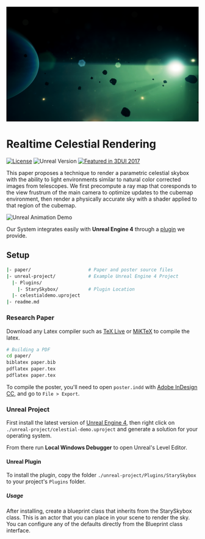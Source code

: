 ![Cover Image][cover-img]

# Realtime Celestial Rendering

[![License][license-img]][license-url]
![Unreal Version][release-img]
[![Featured in 3DUI 2017][3dui-img]][3dui-url]

This paper proposes a technique to render a parametric celestial skybox with the ability to light environments similar to natural color corrected images from telescopes. We first precompute a ray map that coresponds to the view frustrum of the main camera to optimize updates to the cubemap environment, then render a physically accurate sky with a shader applied to that region of the cubemap. 

![Unreal Animation Demo](images/gameanimation.gif)

Our System integrates easily with **Unreal Engine 4** through a [plugin](unreal-project/Plugins/StarySkybox) we provide.

## Setup

```bash
|- paper/                     # Paper and poster source files
|- unreal-project/            # Example Unreal Engine 4 Project
  |- Plugins/
    |- StarySkybox/           # Plugin Location
  |- celestialdemo.uproject
|- readme.md
```

### Research Paper

Download any Latex compiler such as [TeX Live](https://www.tug.org/texlive/) or [MiKTeX](https://miktex.org/) to compile the latex.

```bash
# Building a PDF
cd paper/
biblatex paper.bib
pdflatex paper.tex
pdflatex paper.tex
```

To compile the poster, you'll need to open `poster.indd` with [Adobe InDesign CC](http://www.adobe.com/products/indesign.html), and go to `File > Export`.

### Unreal Project

First install the latest version of [Unreal Engine 4](https://www.unrealengine.com/download), then right click on `./unreal-project/celestial-demo.uproject` and generate a solution for your operating system. 

From there run **Local Windows Debugger** to open Unreal's Level Editor.

#### Unreal Plugin

To install the plugin, copy the folder `./unreal-project/Plugins/StarySkybox` to your project's `Plugins` folder.

##### Usage

After installing, create a blueprint class that inherits from the StarySkybox class. This is an actor that you can place in your scene to render the sky. You can configure any of the defaults directly from the Blueprint class interface.

[cover-img]: images/asteroids.png
[release-img]: https://img.shields.io/badge/unreal-4.15.0-2a2a2a.svg?style=flat-square
[license-img]: http://img.shields.io/:license-mit-blue.svg?style=flat-square
[license-url]: https://opensource.org/licenses/MIT  
[3dui-img]: https://img.shields.io/badge/3dui-2017-1ab7ea.svg?style=flat-square
[3dui-url]: http://www.3dui.org/
